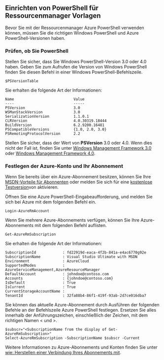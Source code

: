 ## <a name="setting-up-powershell-for-resource-manager-templates"></a>Einrichten von PowerShell für Ressourcenmanager Vorlagen

Bevor Sie mit der Ressourcenmanager Azure PowerShell verwenden können, müssen Sie die richtigen Windows PowerShell und Azure PowerShell-Versionen haben.

### <a name="verify-powershell-versions"></a>Prüfen, ob Sie PowerShell

Stellen Sie sicher, dass Sie Windows PowerShell-Version 3.0 oder 4.0 haben. Geben Sie zum Aufrufen die Version von Windows PowerShell finden Sie diesen Befehl in einer Windows PowerShell-Befehlszeile.

    $PSVersionTable

Sie erhalten die folgende Art der Informationen:

    Name                           Value
    ----                           -----
    PSVersion                      3.0
    WSManStackVersion              3.0
    SerializationVersion           1.1.0.1
    CLRVersion                     4.0.30319.18444
    BuildVersion                   6.2.9200.16481
    PSCompatibleVersions           {1.0, 2.0, 3.0}
    PSRemotingProtocolVersion      2.2


Stellen Sie sicher, dass der Wert von **PSVersion** 3.0 oder 4.0. Wenn dies nicht der Fall ist, finden Sie unter [Windows Management Framework 3.0](http://www.microsoft.com/download/details.aspx?id=34595) oder [Windows Management Framework 4.0](http://www.microsoft.com/download/details.aspx?id=40855).

### <a name="set-your-azure-account-and-subscription"></a>Festlegen der Azure-Konto und Ihr Abonnement

Wenn Sie bereits über ein Azure-Abonnement besitzen, können Sie Ihre [MSDN-Vorteile für Abonnenten](https://azure.microsoft.com/pricing/member-offers/msdn-benefits-details/) oder melden Sie sich für eine [kostenlose Testversion](https://azure.microsoft.com/pricing/free-trial/)von aktivieren.

Öffnen Sie eine Azure PowerShell-Eingabeaufforderung, und melden Sie sich bei Azure mit dem folgenden Befehl ein.

    Login-AzureRmAccount

Wenn Sie mehrere Azure-Abonnements verfügen, können Sie Ihre Azure-Abonnements mit dem folgenden Befehl auflisten.

    Get-AzureRmSubscription

Sie erhalten die folgende Art der Informationen:

    SubscriptionId            : fd22919d-eaca-4f2b-841a-e4ac6770g92e
    SubscriptionName          : Visual Studio Ultimate with MSDN
    Environment               : AzureCloud
    SupportedModes            : AzureServiceManagement,AzureResourceManager
    DefaultAccount            : johndoe@contoso.com
    Accounts                  : {johndoe@contoso.com}
    IsDefault                 : True
    IsCurrent                 : True
    CurrentStorageAccountName :
    TenantId                  : 32fa88b4-86f1-419f-93ab-2d7ce016dba7

Sie können das aktuelle Azure-Abonnement durch Ausführen der folgenden Befehle an der Befehlszeile Azure PowerShell festlegen. Ersetzen Sie alles innerhalb der Anführungszeichen, einschließlich der Zeichen, mit dem richtigen Namen < und >.

    $subscr="<SubscriptionName from the display of Get-AzureRmSubscription>"
    Select-AzureRmSubscription -SubscriptionName $subscr -Current

Weitere Informationen zu Azure-Abonnements und Konten finden Sie unter [wie: Herstellen einer Verbindung Ihres Abonnements mit](powershell-install-configure.md#Connect).

